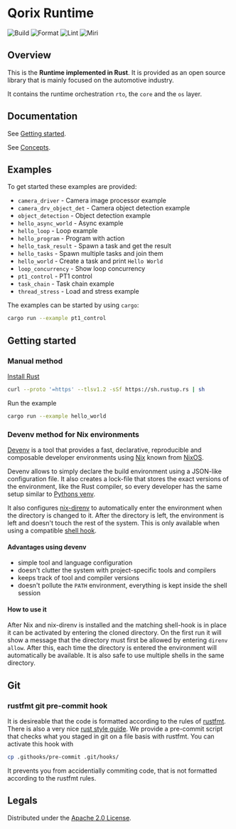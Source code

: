 
# Qorix Runtime

![Build](https://github.com/qorix-group/performance_stack_rust/actions/workflows/rust.yml/badge.svg)
![Format](https://github.com/qorix-group/performance_stack_rust/actions/workflows/rustfmt.yml/badge.svg)
![Lint](https://github.com/qorix-group/performance_stack_rust/actions/workflows/gitlint.yml/badge.svg)
![Miri](https://github.com/qorix-group/performance_stack_rust/actions/workflows/miri.yml/badge.svg)


## Overview

This is the **Runtime implemented in Rust**. It is provided as
an open source library that is mainly focused on the automotive industry.

It contains the runtime orchestration `rto`, the `core` and the `os` layer.


## Documentation

See [Getting started](qor-rto/docs/source/manual/getting_started.rst).

See [Concepts](qor-rto/docs/source/manual/concepts.rst).


## Examples

To get started these examples are provided:

  * `camera_driver` - Camera image processor example
  * `camera_drv_object_det` - Camera object detection example
  * `object_detection` - Object detection example
  * `hello_async_world` - Async example
  * `hello_loop` - Loop example
  * `hello_program` - Program with action
  * `hello_task_result` - Spawn a task and get the result
  * `hello_tasks` - Spawn multiple tasks and join them
  * `hello_world` - Create a task and print `Hello World`
  * `loop_concurrency` - Show loop concurrency
  * `pt1_control` - PT1 control
  * `task_chain` - Task chain example
  * `thread_stress` - Load and stress example

The examples can be started by using `cargo`:

```sh
cargo run --example pt1_control
```


## Getting started

### Manual method

[Install Rust](https://www.rust-lang.org/tools/install)

```bash
curl --proto '=https' --tlsv1.2 -sSf https://sh.rustup.rs | sh
```

Run the example

```bash
cargo run --example hello_world
```

### Devenv method for Nix environments

[Devenv](https://devenv.sh/) is a tool that provides a fast, declarative,
reproducible and composable developer environments using
[Nix](https://nixos.org/) known from [NixOS](https://nixos.org/).

Devenv allows to simply declare the build environment using a JSON-like
configuration file. It also creates a lock-file that stores the exact versions
of the environment, like the Rust compiler, so every developer has the same
setup similar to [Pythons venv](https://docs.python.org/3/library/venv.html).

It also configures [nix-direnv](https://direnv.net/) to automatically enter the
environment when the directory is changed to it. After the directory is left,
the environment is left and doesn't touch the rest of the system. This is only
available when using a compatible
[shell hook](https://direnv.net/docs/hook.html).

#### Advantages using devenv

  * simple tool and language configuration
  * doesn't clutter the system with project-specific tools and compilers
  * keeps track of tool and compiler versions
  * doesn't pollute the `PATH` environment, everything is kept inside the shell session

#### How to use it

After Nix and nix-direnv is installed and the matching shell-hook is in place
it can be activated by entering the cloned directory. On the first run it will
show a message that the directory must first be allowed by entering `direnv
allow`. After this, each time the directory is entered the environment will
automatically be available. It is also safe to use multiple shells in the same
directory.


## Git

### rustfmt git pre-commit hook

It is desireable that the code is formatted according to the rules of
[rustfmt](https://github.com/rust-lang/rustfmt). There is also a very nice
[rust style guide](https://doc.rust-lang.org/nightly/style-guide/). We provide a
pre-commit script that checks what you staged in git on a file basis with rustfmt.
You can activate this hook with

```bash
cp .githooks/pre-commit .git/hooks/
```

It prevents you from accidentially commiting code, that is not formatted according
to the rustfmt rules.


## Legals

Distributed under the [Apache 2.0 License](LICENSE).
